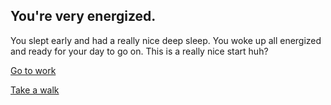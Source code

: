 <!DOCTYPE html>
<html lang="en">
  <head>
    <meta charset="UTF-8">
    <meta name="viewport" content="width=device-width, initial-scale=1.0">
    <meta http-equiv="X-UA-Compatible" content="ie=edge">
    <title>Life as a Lucky Guy</title>
    <link rel="stylesheet" href="./style.css">
    <link rel="icon" href="./favicon.ico" type="image/x-icon">
  </head>
  <body>
    <main>
        <h2>You're very energized.</h2>
        <p>You slept early and had a really nice deep sleep. You woke up all energized and ready for your day to go on. This is a really nice start huh? </p>
    <p><a href="go-to-work.md">Go to work</a></p>
    <p><a href="dont-go-to-work.md">Take a walk</a></p>
    </main>
  </body>
</html>